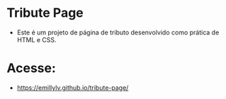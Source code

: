 ﻿# Tribute Page
- Este é um projeto de página de tributo desenvolvido como prática de HTML e CSS.
# Acesse:
- https://emillylv.github.io/tribute-page/

